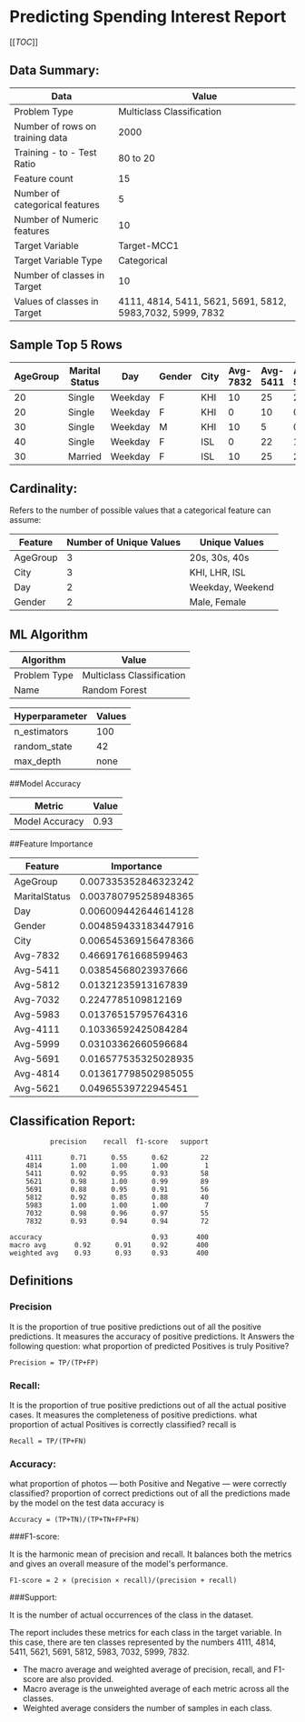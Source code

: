 # Predicting Spending Interest Report

[[_TOC_]]
## Data Summary:


|  Data | Value  |
|--|--|
| Problem Type | Multiclass Classification|
| Number of rows on training data | 2000 |
|Training - to - Test Ratio  | 80 to 20 |
| Feature count |  15 |
| Number of categorical features |  5 |
| Number of Numeric features | 10 |
| Target Variable| Target-MCC1|
| Target Variable Type| Categorical|
| Number of classes in Target| 10|
| Values of classes in Target| 4111, 4814, 5411, 5621, 5691, 5812, 5983,7032, 5999, 7832 |



## Sample Top 5 Rows

| AgeGroup | Marital Status | Day     | Gender | City | Avg-7832 | Avg-5411 | Avg-5812 | Avg-7032 | Avg-5983 | Avg-4111 | Avg-5999 | Avg-5691 | Avg-4814 | Avg-5621 | Target-MCC1 |
|----------|---------------|---------|--------|------|---------|---------|---------|---------|---------|---------|---------|---------|---------|---------|-------------|
| 20       | Single        | Weekday | F      | KHI  | 10      | 25      | 20      | 10      | 5       | 5       | 5       | 5       | 15      | 0       | 5411        |
| 20       | Single        | Weekday | F      | KHI  | 0       | 10      | 0       | 65      | 25      | 0       | 0       | 0       | 0       | 0       | 7032        |
| 30       | Single        | Weekday | M      | KHI  | 10      | 5       | 0       | 0       | 32      | 0       | 15      | 0       | 0       | 38      | 5621        |
| 40       | Single        | Weekday | F      | ISL  | 0       | 22      | 10      | 3       | 3       | 5       | 7       | 2       | 0       | 48      | 5621        |
| 30       | Married       | Weekday | F      | ISL  | 10      | 25      | 20      | 10      | 5       | 5       | 5       | 5       | 15      | 0       | 5411        |


## Cardinality:

Refers to the number of possible values that a categorical feature can assume:

|  Feature | Number of Unique Values| Unique Values|
|--|--|--|
| AgeGroup | 3| 20s, 30s, 40s|
|City  | 3 |KHI, LHR, ISL|
| Day |  2 |Weekday, Weekend|
| Gender | 2|Male, Female|

## ML Algorithm

|  Algorithm | Value|
|--|--|
| Problem Type | Multiclass Classification|
| Name| Random Forest| 

|Hyperparameter| Values|
|--|--|
| n_estimators| 100|
| random_state| 42|
| max_depth| none|


##Model Accuracy


| Metric | Value |
|--|--|
|  Model Accuracy| 0.93 |

##Feature Importance

|Feature  | Importance |
|--|--|
|AgeGroup| 0.007335352846323242|
|MaritalStatus| 0.003780795258948365|
|Day| 0.006009442644614128|
|Gender| 0.004859433183447916|
|City| 0.006545369156478366|
|Avg-7832| 0.46691761668599463|
|Avg-5411| 0.03854568023937666|
|Avg-5812| 0.01321235913167839|
|Avg-7032| 0.2247785109812169|
|Avg-5983| 0.01376515795764316|
|Avg-4111| 0.10336592425084284|
|Avg-5999| 0.03103362660596684|
|Avg-5691| 0.016577535325028935|
|Avg-4814| 0.013617798502985055|
|Avg-5621| 0.04965539722945451|


## Classification Report:
              precision    recall  f1-score   support

        4111       0.71      0.55      0.62        22
        4814       1.00      1.00      1.00         1
        5411       0.92      0.95      0.93        58
        5621       0.98      1.00      0.99        89
        5691       0.88      0.95      0.91        56
        5812       0.92      0.85      0.88        40
        5983       1.00      1.00      1.00         7
        7032       0.98      0.96      0.97        55
        7832       0.93      0.94      0.94        72

    accuracy                           0.93       400
    macro avg       0.92      0.91     0.92       400
    weighted avg    0.93      0.93     0.93       400



## Definitions

### Precision
 It is the proportion of true positive predictions out of all the positive predictions. It measures the accuracy of positive predictions.
It Answers the following question: what proportion of predicted Positives is truly Positive?  

`Precision = TP/(TP+FP)`

### Recall: 
It is the proportion of true positive predictions out of all the actual positive cases. It measures the completeness of positive predictions. 
what proportion of actual Positives is correctly classified? recall is 

`Recall = TP/(TP+FN)`

### Accuracy: 
what proportion of photos — both Positive and Negative — were correctly classified?
proportion of correct predictions out of all the predictions made by the model on the test data accuracy is 

`Accuracy = (TP+TN)/(TP+TN+FP+FN)`

###F1-score: 

It is the harmonic mean of precision and recall. It balances both the metrics and gives an overall measure of the model's performance.

`F1-score = 2 × (precision × recall)/(precision + recall)`



###Support: 

It is the number of actual occurrences of the class in the dataset.

The report includes these metrics for each class in the target variable. In this case, there are ten classes represented by the numbers 4111, 4814, 5411, 5621, 5691, 5812, 5983, 7032, 5999, 7832.

- The macro average and weighted average of precision, recall, and F1-score are also provided. 
- Macro average is the unweighted average of each metric across all the classes.
- Weighted average considers the number of samples in each class.


